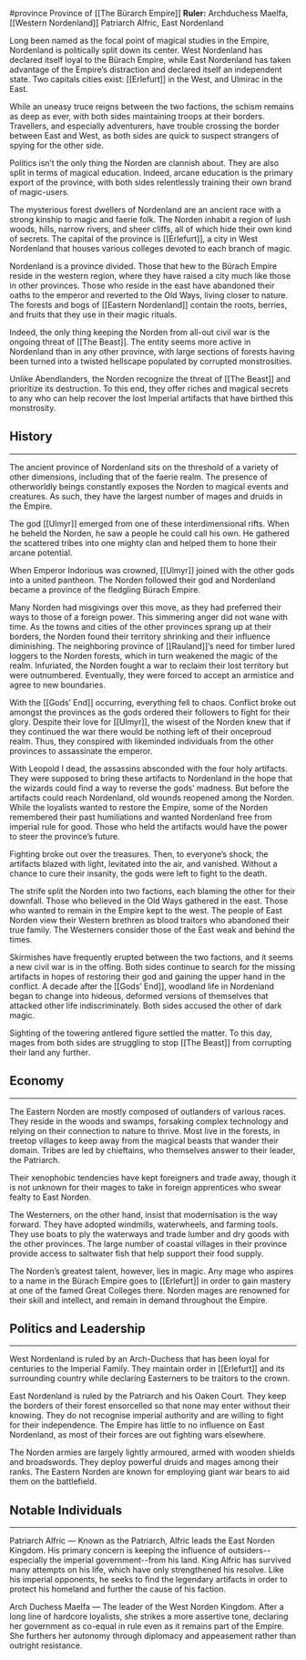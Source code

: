#province 
Province of [[The Bürarch Empire]]
**Ruler:** Archduchess Maelfa, [[Western Nordenland]]
Patriarch Alfric, East Nordenland

Long been named as the focal point of magical studies in the Empire, Nordenland is politically split down its center. West Nordenland has declared itself loyal to the Bürach Empire, while East Nordenland has taken advantage of the Empire’s distraction and declared itself an independent state. Two capitals cities exist: [[Erlefurt]] in the West, and Ulmirac in the East.

While an uneasy truce reigns between the two factions, the schism remains as deep as ever, with both sides maintaining troops at their borders. Travellers, and especially adventurers, have trouble crossing the border between East and West, as both sides are quick to suspect strangers of spying for the other side.

Politics isn’t the only thing the Norden are clannish about. They are also split in terms of magical education. Indeed, arcane education is the primary export of the province, with both sides relentlessly training their own brand of magic-users.

The mysterious forest dwellers of Nordenland are an ancient race with a strong kinship to magic and faerie folk. The Norden inhabit a region of lush woods, hills, narrow rivers, and sheer cliffs, all of which hide their own kind of secrets. The capital of the province is [[Erlefurt]], a city in West Nordenland that houses various colleges devoted to each branch of magic.

Nordenland is a province divided. Those that hew to the Bürach Empire reside in the western region, where they have raised a city much like those in other provinces. Those who reside in the east have abandoned their oaths to the emperor and reverted to the Old Ways, living closer to nature. The forests and bogs of [[Eastern Nordenland]] contain the roots, berries, and fruits that they use in their magic rituals.

Indeed, the only thing keeping the Norden from all-out civil war is the ongoing threat of [[The Beast]]. The entity seems more active in Nordenland than in any other province, with large sections of forests having been turned into a twisted hellscape populated by corrupted monstrosities.

Unlike Abendlanders, the Norden recognize the threat of [[The Beast]] and prioritize its destruction. To this end, they offer riches and magical secrets to any who can help recover the lost Imperial artifacts that have birthed this monstrosity.

## History
___
The ancient province of Nordenland sits on the threshold of a variety of other dimensions, including that of the faerie realm. The presence of otherworldly beings constantly exposes the Norden to magical events and creatures. As such, they have the largest number of mages and druids in the Empire.

The god [[Ulmyr]] emerged from one of these interdimensional rifts. When he beheld the Norden, he saw a people he could call his own. He gathered the scattered tribes into one mighty clan and helped them to hone their arcane potential.

When Emperor Indorious was crowned, [[Ulmyr]] joined with the other gods into a united pantheon.
The Norden followed their god and Nordenland became a province of the fledgling Bürach Empire.

Many Norden had misgivings over this move, as they had preferred their ways to those of a
foreign power. This simmering anger did not wane with time. As the towns and cities of the
other provinces sprang up at their borders, the Norden found their territory shrinking and their
influence diminishing. The neighboring province of [[Rauland]]’s need for timber lured loggers to the Norden forests, which in turn weakened the magic of the realm. Infuriated, the Norden fought a war to reclaim their lost territory but were outnumbered. Eventually, they were forced to accept an armistice and agree to new boundaries.

With the [[Gods’ End]] occurring, everything fell to chaos. Conflict broke out amongst the provinces
as the gods ordered their followers to fight for their glory. Despite their love for [[Ulmyr]], the wisest of the Norden knew that if they continued the war there would be nothing left of their onceproud realm. Thus, they conspired with likeminded individuals from the other provinces to assassinate the emperor.

With Leopold I dead, the assassins absconded with the four holy artifacts. They were supposed to bring these artifacts to Nordenland in the hope that the wizards could find a way to reverse the gods’ madness. But before the artifacts could reach Nordenland, old wounds reopened among the Norden. While the loyalists wanted to restore the Empire, some of the Norden remembered their past humiliations and wanted Nordenland free from imperial rule for good. Those who held the artifacts would have the power to steer the province’s future.

Fighting broke out over the treasures. Then, to everyone’s shock, the artifacts blazed with light, levitated into the air, and vanished. Without a chance to cure their insanity, the gods were left to fight to the death.

The strife split the Norden into two factions, each blaming the other for their downfall. Those who believed in the Old Ways gathered in the east. Those who wanted to remain in the Empire kept to the west. The people of East Norden view their Western brethren as blood traitors who abandoned their true family. The Westerners consider those of the East weak and behind the times.

Skirmishes have frequently erupted between the two factions, and it seems a new civil war is in the offing. Both sides continue to search for the missing artifacts in hopes of restoring their god and gaining the upper hand in the conflict. A decade after the [[Gods’ End]], woodland life in Nordenland began to change into hideous, deformed versions of themselves that attacked other life indiscriminately. Both sides accused the other of dark magic.

Sighting of the towering antlered figure settled the matter. To this day, mages from both sides are struggling to stop [[The Beast]] from corrupting their land any further.

## Economy
___
The Eastern Norden are mostly composed of outlanders of various races. They reside in the woods and swamps, forsaking complex technology and relying on their connection to nature to thrive. Most live in the forests, in treetop villages to keep away from the magical beasts that wander their domain. Tribes are led by chieftains, who themselves answer to their leader, the Patriarch.

Their xenophobic tendencies have kept foreigners and trade away, though it is not unknown for
their mages to take in foreign apprentices who swear fealty to East Norden.

The Westerners, on the other hand, insist that modernisation is the way forward. They have adopted windmills, waterwheels, and farming tools. They use boats to ply the waterways and trade lumber and dry goods with the other provinces. The large number of coastal villages in their province provide access to saltwater fish that help support their food supply.

The Norden’s greatest talent, however, lies in magic. Any mage who aspires to a name in the Bürach Empire goes to [[Erlefurt]] in order to gain mastery at one of the famed Great Colleges there. Norden mages are renowned for their skill and intellect, and remain in demand throughout the Empire.

## Politics and Leadership
___
West Nordenland is ruled by an Arch-Duchess that has been loyal for centuries to the Imperial Family. They maintain order in [[Erlefurt]] and its surrounding country while declaring Easterners to be traitors to the crown.

East Nordenland is ruled by the Patriarch and his Oaken Court. They keep the borders of their forest ensorcelled so that none may enter without their knowing. They do not recognise imperial authority and are willing to fight for their independence. The Empire has little to no influence on East Nordenland, as most of their forces are out fighting wars elsewhere.

The Norden armies are largely lightly armoured, armed with wooden shields and broadswords. They deploy powerful druids and mages among their ranks. The Eastern Norden are known for employing giant war bears to aid them on the battlefield.

## Notable Individuals 
___
Patriarch Alfric — Known as the Patriarch, Alfric leads the East Norden Kingdom. His primary concern is keeping the influence of outsiders--especially the imperial government--from his land. King Alfric has survived many attempts on his life, which have only strengthened his resolve. Like his imperial opponents, he seeks to find the legendary artifacts in order to protect his homeland and further the cause of his faction.

Arch Duchess Maelfa — The leader of the West Norden Kingdom. After a long line of hardcore loyalists, she strikes a more assertive tone, declaring her government as co-equal in rule even as it remains part of the Empire. She furthers her autonomy through diplomacy and appeasement rather than outright resistance.
